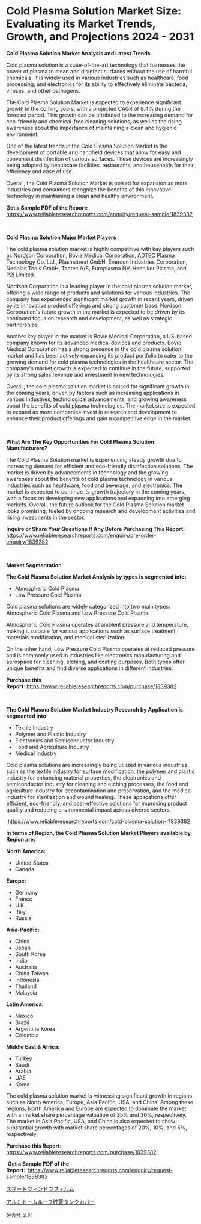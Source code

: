 <p><h1>Cold Plasma Solution Market Size: Evaluating its Market Trends, Growth, and Projections 2024 - 2031</h1></p><p><strong>Cold Plasma Solution Market Analysis and Latest Trends</strong></p>
<p><p>Cold plasma solution is a state-of-the-art technology that harnesses the power of plasma to clean and disinfect surfaces without the use of harmful chemicals. It is widely used in various industries such as healthcare, food processing, and electronics for its ability to effectively eliminate bacteria, viruses, and other pathogens.</p><p>The Cold Plasma Solution Market is expected to experience significant growth in the coming years, with a projected CAGR of 8.4% during the forecast period. This growth can be attributed to the increasing demand for eco-friendly and chemical-free cleaning solutions, as well as the rising awareness about the importance of maintaining a clean and hygienic environment.</p><p>One of the latest trends in the Cold Plasma Solution Market is the development of portable and handheld devices that allow for easy and convenient disinfection of various surfaces. These devices are increasingly being adopted by healthcare facilities, restaurants, and households for their efficiency and ease of use.</p><p>Overall, the Cold Plasma Solution Market is poised for expansion as more industries and consumers recognize the benefits of this innovative technology in maintaining a clean and healthy environment.</p></p>
<p><strong>Get a Sample PDF of the Report:&nbsp;</strong> <a href="https://www.reliableresearchreports.com/enquiry/request-sample/1839382">https://www.reliableresearchreports.com/enquiry/request-sample/1839382</a></p>
<p>&nbsp;</p>
<p><strong>Cold Plasma Solution Major Market Players</strong></p>
<p><p>The cold plasma solution market is highly competitive with key players such as Nordson Corporation, Bovie Medical Corporation, ADTEC Plasma Technology Co. Ltd., Plasmatreat GmbH, Enercon Industries Corporation, Neoplas Tools GmbH, Tantec A/S, Europlasma NV, Henniker Plasma, and P2i Limited.</p><p>Nordson Corporation is a leading player in the cold plasma solution market, offering a wide range of products and solutions for various industries. The company has experienced significant market growth in recent years, driven by its innovative product offerings and strong customer base. Nordson Corporation's future growth in the market is expected to be driven by its continued focus on research and development, as well as strategic partnerships.</p><p>Another key player in the market is Bovie Medical Corporation, a US-based company known for its advanced medical devices and products. Bovie Medical Corporation has a strong presence in the cold plasma solution market and has been actively expanding its product portfolio to cater to the growing demand for cold plasma technologies in the healthcare sector. The company's market growth is expected to continue in the future, supported by its strong sales revenue and investment in new technologies.</p><p>Overall, the cold plasma solution market is poised for significant growth in the coming years, driven by factors such as increasing applications in various industries, technological advancements, and growing awareness about the benefits of cold plasma technologies. The market size is expected to expand as more companies invest in research and development to enhance their product offerings and gain a competitive edge in the market.</p></p>
<p>&nbsp;</p>
<p><strong>What Are The Key Opportunities For Cold Plasma Solution Manufacturers?</strong></p>
<p><p>The Cold Plasma Solution market is experiencing steady growth due to increasing demand for efficient and eco-friendly disinfection solutions. The market is driven by advancements in technology and the growing awareness about the benefits of cold plasma technology in various industries such as healthcare, food and beverage, and electronics. The market is expected to continue its growth trajectory in the coming years, with a focus on developing new applications and expanding into emerging markets. Overall, the future outlook for the Cold Plasma Solution market looks promising, fueled by ongoing research and development activities and rising investments in the sector.</p></p>
<p><strong>Inquire or Share Your Questions If Any Before Purchasing This Report:</strong> <a href="https://www.reliableresearchreports.com/enquiry/pre-order-enquiry/1839382">https://www.reliableresearchreports.com/enquiry/pre-order-enquiry/1839382</a></p>
<p>&nbsp;</p>
<p><strong>Market Segmentation</strong></p>
<p><strong>The Cold Plasma Solution Market Analysis by types is segmented into:</strong></p>
<p><ul><li>Atmospheric Cold Plasma</li><li>Low Pressure Cold Plasma</li></ul></p>
<p><p>Cold plasma solutions are widely categorized into two main types: Atmospheric Cold Plasma and Low Pressure Cold Plasma. </p><p>Atmospheric Cold Plasma operates at ambient pressure and temperature, making it suitable for various applications such as surface treatment, materials modification, and medical sterilization. </p><p>On the other hand, Low Pressure Cold Plasma operates at reduced pressure and is commonly used in industries like electronics manufacturing and aerospace for cleaning, etching, and coating purposes. Both types offer unique benefits and find diverse applications in different industries.</p></p>
<p><strong>Purchase this Report:&nbsp;</strong><a href="https://www.reliableresearchreports.com/purchase/1839382">https://www.reliableresearchreports.com/purchase/1839382</a></p>
<p>&nbsp;</p>
<p><strong>The Cold Plasma Solution Market Industry Research by Application is segmented into:</strong></p>
<p><ul><li>Textile Industry</li><li>Polymer and Plastic Industry</li><li>Electronics and Semiconductor Industry</li><li>Food and Agriculture Industry</li><li>Medical Industry</li></ul></p>
<p><p>Cold plasma solutions are increasingly being utilized in various industries such as the textile industry for surface modification, the polymer and plastic industry for enhancing material properties, the electronics and semiconductor industry for cleaning and etching processes, the food and agriculture industry for decontamination and preservation, and the medical industry for sterilization and wound healing. These applications offer efficient, eco-friendly, and cost-effective solutions for improving product quality and reducing environmental impact across diverse sectors.</p></p>
<p><a href="https://www.reliableresearchreports.com/cold-plasma-solution-r1839382">&nbsp;https://www.reliableresearchreports.com/cold-plasma-solution-r1839382</a></p>
<p><strong>In terms of Region, the Cold Plasma Solution Market Players available by Region are:</strong></p>
<p>
    <p> <strong> North America: </strong>
        <ul>
            <li>United States</li>
            <li>Canada</li>
        </ul>
        </p> 
    <p> <strong> Europe: </strong>
        <ul>
            <li>Germany</li>
            <li>France</li>
            <li>U.K.</li>
            <li>Italy</li>
            <li>Russia</li>
        </ul>
        </p> 
    <p> <strong> Asia-Pacific: </strong>
        <ul>
            <li>China</li>
            <li>Japan</li>
            <li>South Korea</li>
            <li>India</li>
            <li>Australia</li>
            <li>China Taiwan</li>
            <li>Indonesia</li>
            <li>Thailand</li>
            <li>Malaysia</li>
        </ul>
        </p> 
    <p> <strong> Latin America: </strong>
        <ul>
            <li>Mexico</li>
            <li>Brazil</li>
            <li>Argentina Korea</li>
            <li>Colombia</li>
        </ul>
        </p> 
    <p> <strong> Middle East & Africa: </strong>
        <ul>
            <li>Turkey</li>
            <li>Saudi</li>
            <li>Arabia</li>
            <li>UAE</li>
            <li>Korea</li>
        </ul>
    </p>
    </p>
<p><p>The cold plasma solution market is witnessing significant growth in regions such as North America, Europe, Asia Pacific, USA, and China. Among these regions, North America and Europe are expected to dominate the market with a market share percentage valuation of 35% and 30%, respectively. The market in Asia Pacific, USA, and China is also expected to show substantial growth with market share percentages of 20%, 10%, and 5%, respectively.</p></p>
<p><strong>Purchase this Report: </strong><a href="https://www.reliableresearchreports.com/purchase/1839382">https://www.reliableresearchreports.com/purchase/1839382</a></p>
<p>&nbsp;<strong>Get a Sample PDF of the Report:&nbsp;&nbsp;</strong><a href="https://www.reliableresearchreports.com/enquiry/request-sample/1839382">https://www.reliableresearchreports.com/enquiry/request-sample/1839382</a></p>
<p><strong></strong></p>
<p><p><a href="https://medium.com/@josephmiller1959/%E3%82%B9%E3%83%9E%E3%83%BC%E3%83%88%E3%82%A6%E3%82%A3%E3%83%B3%E3%83%89%E3%82%A6%E3%83%95%E3%82%A3%E3%83%AB%E3%83%A0%E5%B8%82%E5%A0%B4%E3%81%AE%E8%A6%8F%E6%A8%A1%E3%81%8C-%E3%82%B0%E3%83%AD%E3%83%BC%E3%83%90%E3%83%AB%E7%94%A3%E6%A5%AD%E3%81%AB%E3%81%8A%E3%81%91%E3%82%8B%E6%9C%80%E9%81%A9%E3%81%AA%E3%83%9E%E3%83%BC%E3%82%B1%E3%83%86%E3%82%A3%E3%83%B3%E3%82%B0%E3%83%81%E3%83%A3%E3%83%8D%E3%83%AB%E3%82%92%E7%A4%BA%E3%81%97%E3%81%A6%E3%81%84%E3%81%BE%E3%81%99-586de6fe6060">スマートウィンドウフィルム</a></p><p><a href="https://medium.com/@hugofirst21/%E3%82%A2%E3%83%AB%E3%83%9F%E3%83%8B%E3%82%A6%E3%83%A0%E3%81%AE%E3%83%89%E3%83%BC%E3%83%A0%E5%B1%8B%E6%A0%B9%E4%BB%98%E3%81%8D%E8%B2%AF%E8%94%B5%E3%82%BF%E3%83%B3%E3%82%AF%E3%82%AB%E3%83%90%E3%83%BC%E3%81%AE%E5%B8%82%E5%A0%B4%E8%AA%BF%E6%9F%BB%E3%83%AC%E3%83%9D%E3%83%BC%E3%83%88-%E3%81%9D%E3%81%AE%E6%AD%B4%E5%8F%B2%E3%81%A82031%E5%B9%B4%E3%81%BE%E3%81%A7%E3%81%AE%E4%BA%88%E6%B8%AC-ffda809b67f1">アルミドームルーフ貯蔵タンクカバー</a></p><p><a href="https://medium.com/@fly879567/%EA%B5%90%ED%86%B5-%EC%9C%B5-%ED%94%BC%EB%A7%89-%EC%8B%9C%EC%9E%A5-%EB%B6%84%EC%84%9D-%EB%B0%8F-2024%EB%85%84%EB%B6%80%ED%84%B0-2031%EB%85%84%EA%B9%8C%EC%A7%80-%EC%98%88%EC%B8%A1%EB%90%9C-%EA%B7%9C%EB%AA%A8-a628f9f06993">운송용 코팅</a></p></p>